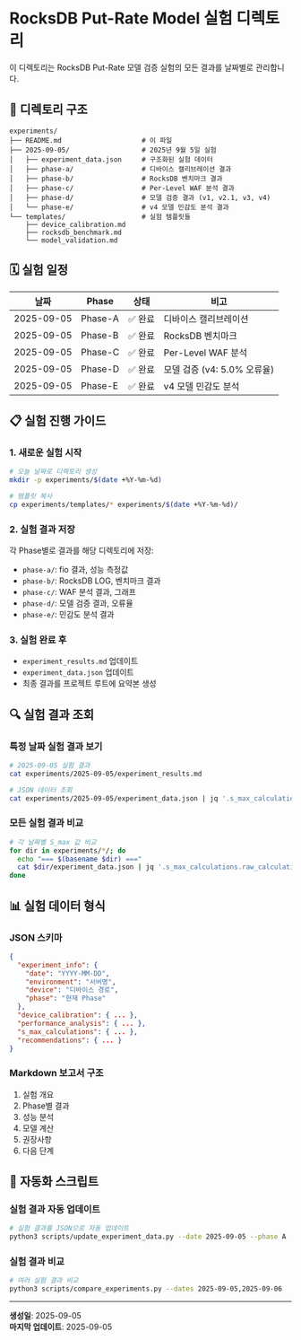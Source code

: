 # RocksDB Put-Rate Model 실험 디렉토리

이 디렉토리는 RocksDB Put-Rate 모델 검증 실험의 모든 결과를 날짜별로 관리합니다.

## 📁 디렉토리 구조

```
experiments/
├── README.md                    # 이 파일
├── 2025-09-05/                  # 2025년 9월 5일 실험
│   ├── experiment_data.json     # 구조화된 실험 데이터
│   ├── phase-a/                 # 디바이스 캘리브레이션 결과
│   ├── phase-b/                 # RocksDB 벤치마크 결과
│   ├── phase-c/                 # Per-Level WAF 분석 결과
│   ├── phase-d/                 # 모델 검증 결과 (v1, v2.1, v3, v4)
│   └── phase-e/                 # v4 모델 민감도 분석 결과
└── templates/                   # 실험 템플릿들
    ├── device_calibration.md
    ├── rocksdb_benchmark.md
    └── model_validation.md
```

## 🗓️ 실험 일정

| 날짜 | Phase | 상태 | 비고 |
|------|-------|------|------|
| 2025-09-05 | Phase-A | ✅ 완료 | 디바이스 캘리브레이션 |
| 2025-09-05 | Phase-B | ✅ 완료 | RocksDB 벤치마크 |
| 2025-09-05 | Phase-C | ✅ 완료 | Per-Level WAF 분석 |
| 2025-09-05 | Phase-D | ✅ 완료 | 모델 검증 (v4: 5.0% 오류율) |
| 2025-09-05 | Phase-E | ✅ 완료 | v4 모델 민감도 분석 |

## 📋 실험 진행 가이드

### 1. 새로운 실험 시작
```bash
# 오늘 날짜로 디렉토리 생성
mkdir -p experiments/$(date +%Y-%m-%d)

# 템플릿 복사
cp experiments/templates/* experiments/$(date +%Y-%m-%d)/
```

### 2. 실험 결과 저장
각 Phase별로 결과를 해당 디렉토리에 저장:
- `phase-a/`: fio 결과, 성능 측정값
- `phase-b/`: RocksDB LOG, 벤치마크 결과
- `phase-c/`: WAF 분석 결과, 그래프
- `phase-d/`: 모델 검증 결과, 오류율
- `phase-e/`: 민감도 분석 결과

### 3. 실험 완료 후
- `experiment_results.md` 업데이트
- `experiment_data.json` 업데이트
- 최종 결과를 프로젝트 루트에 요약본 생성

## 🔍 실험 결과 조회

### 특정 날짜 실험 결과 보기
```bash
# 2025-09-05 실험 결과
cat experiments/2025-09-05/experiment_results.md

# JSON 데이터 조회
cat experiments/2025-09-05/experiment_data.json | jq '.s_max_calculations'
```

### 모든 실험 결과 비교
```bash
# 각 날짜별 S_max 값 비교
for dir in experiments/*/; do
  echo "=== $(basename $dir) ==="
  cat $dir/experiment_data.json | jq '.s_max_calculations.raw_calculation.S_max'
done
```

## 📊 실험 데이터 형식

### JSON 스키마
```json
{
  "experiment_info": {
    "date": "YYYY-MM-DD",
    "environment": "서버명",
    "device": "디바이스 경로",
    "phase": "현재 Phase"
  },
  "device_calibration": { ... },
  "performance_analysis": { ... },
  "s_max_calculations": { ... },
  "recommendations": { ... }
}
```

### Markdown 보고서 구조
1. 실험 개요
2. Phase별 결과
3. 성능 분석
4. 모델 계산
5. 권장사항
6. 다음 단계

## 🚀 자동화 스크립트

### 실험 결과 자동 업데이트
```bash
# 실험 결과를 JSON으로 자동 업데이트
python3 scripts/update_experiment_data.py --date 2025-09-05 --phase A
```

### 실험 결과 비교
```bash
# 여러 실험 결과 비교
python3 scripts/compare_experiments.py --dates 2025-09-05,2025-09-06
```

---

**생성일**: 2025-09-05  
**마지막 업데이트**: 2025-09-05
